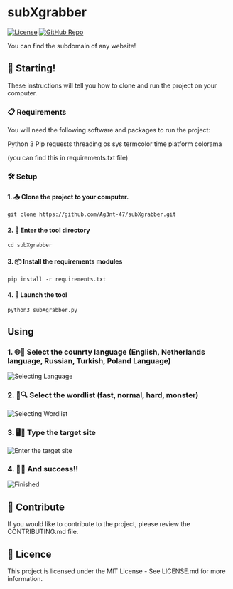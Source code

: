 # subXgrabber
[![License](https://img.shields.io/badge/license-MIT-blue.svg)](LICENSE)
[![GitHub Repo](https://img.shields.io/badge/GitHub-Repo-brightgreen)](https://github.com/Ag3nt47/subXgrabber)

You can find the subdomain of any website!

## 🌟 Starting!

These instructions will tell you how to clone and run the project on your computer.

### 📋 Requirements

You will need the following software and packages to run the project:

Python 3
Pip
requests
threading
os
sys
termcolor
time
platform
colorama

(you can find this in requirements.txt file)

### 🛠️ Setup

#### 1. 📥 Clone the project to your computer.

   ```
   git clone https://github.com/Ag3nt-47/subXgrabber.git
   ```
   
#### 2. 📂 Enter the tool directory
   ```
   cd subXgrabber
   ```
   
#### 3. 📦 Install the requirements modules
   ```
   pip install -r requirements.txt
   ```
#### 4. 🚀 Launch the tool
   ```
   python3 subXgrabber.py
   ```
## Using

   ### 1. 🌐💬 Select the counrty language (English, Netherlands language, Russian, Turkish, Poland Language)
   ![Selecting Language](https://i.hizliresim.com/cpuwauc.png) <br/>
   
   ### 2. 📜🔍 Select the wordlist (fast, normal, hard, monster)<br/>
   ![Selecting Wordlist](https://i.hizliresim.com/bbbw5nr.png)

   ### 3. 🖥️🎯 Type the target site <br/>
   ![Enter the target site](https://i.hizliresim.com/d20yedp.png)

   ### 4. 🎉✅ And success!! <br/>
   ![Finished](https://i.hizliresim.com/gvc82o6.jpg)

## 🤝 Contribute
If you would like to contribute to the project, please review the CONTRIBUTING.md file.

## 📜 Licence
This project is licensed under the MIT License - See LICENSE.md for more information.
